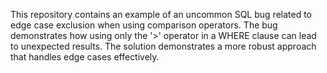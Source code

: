 This repository contains an example of an uncommon SQL bug related to edge case exclusion when using comparison operators. The bug demonstrates how using only the '>' operator in a WHERE clause can lead to unexpected results.  The solution demonstrates a more robust approach that handles edge cases effectively.